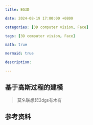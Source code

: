 ```yaml
---
title: EG3D

date: 2024-08-19 17:00:00 +0800

categories: [3D computer vision, Face]

tags: [3D computer vision, Face]

math: true

mermaid: true

description: 

---
```


## 基于高斯过程的建模

> 莫名联想起3dgs有木有







## 参考资料

> 
>

